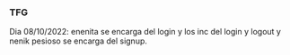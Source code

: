 ### TFG

Dia 08/10/2022: enenita se encarga del login y los inc del login y logout y nenik pesioso se encarga del signup.
